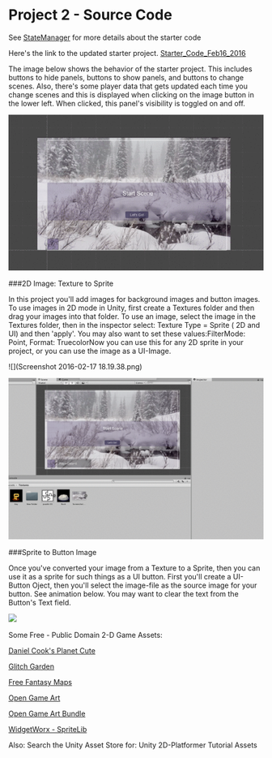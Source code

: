 # Project 2 - Source Code
 
 See [StateManager](statemanager.md) for more details about the starter code

Here's the link to the updated starter project.
[Starter_Code_Feb16_2016](https://utdallas.box.com/Project2StarterCodeFeb16)

The image below shows the behavior of the starter project.  This includes buttons to hide panels, buttons to show panels, and buttons to change scenes.  Also, there's some player data that gets updated each time you change scenes and this is displayed when clicking on the image button in the lower left. When clicked, this panel's visibility is toggled on and off.

 ![](8S4CitwjlI.gif)
 
 
 ###2D Image: Texture to Sprite
 
 In this project you'll add images for background images and button images.  To use images in 2D mode in Unity, first create a Textures folder and then drag your images into that folder.  To use an image, select the image in the Textures folder, then in the inspector select: Texture Type = Sprite ( 2D and UI) and then 'apply'.  You may also want to set these values:FilterMode: Point, Format: TruecolorNow you can use this for any 2D sprite in your project, or you can use the image as a UI-Image.  
 
 ![](Screenshot 2016-02-17 18.19.38.png)
 
 ![](imageTexture.gif)
 
 ###Sprite to Button Image
 
 Once you've converted your image from a Texture to a Sprite, then you can use it as a sprite for such things as a UI button.  First you'll create a UI-Button Oject, then you'll select the image-file as the source image for your button.  See animation below.  You may want to clear the text from the Button's Text field.

![](imageButton.gif)


 Some Free - Public Domain 2-D Game Assets: 
 
 [Daniel Cook's Planet Cute](http://www.lostgarden.com/2007/05/dancs-miraculously-flexible-game.html)
 
 [Glitch Garden](http://www.glitchthegame.com/public-domain-game-art/)
 
 [Free Fantasy Maps](http://freefantasymaps.org/free-fantasy-maps/)
 
 [Open Game Art](http://opengameart.org/)
 
[ Open Game Art Bundle](http://open.commonly.cc/)

[WidgetWorx - SpriteLib](http://www.widgetworx.com/spritelib/)
 
 Also: Search the Unity Asset Store for: Unity 2D-Platformer Tutorial Assets